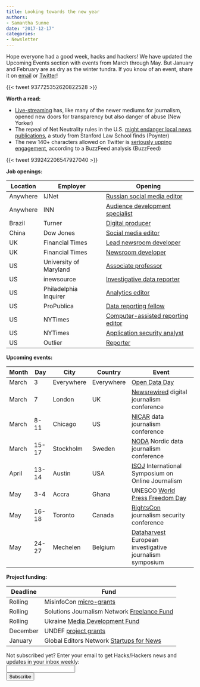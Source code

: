 ```yaml
---
title: Looking towards the new year
authors:
- Samantha Sunne
date: "2017-12-17"
categories:
- Newsletter
---
```


Hope everyone had a good week, hacks and hackers! We have updated the Upcoming Events section with events from March through May. But January and February are as dry as the winter tundra. If you know of an event, share it on [email](mailto:samantha@hackshackers.com) or [Twitter](https://twitter.com/hackshackers?lang=en)!

{{< tweet 937725352620822528 >}}

**Worth a read:**

* [Live-streaming](https://www.newyorker.com/magazine/2017/12/11/the-live-streamers-who-are-challenging-traditional-journalism) has, like many of the newer mediums for journalism, opened new doors for transparency but also danger of abuse (New Yorker)
* The repeal of Net Neutrality rules in the U.S. [might endanger local news publications](https://www.poynter.org/news/report-repeal-net-neutrality-will-hurt-local-news?utm_source=API+Need+to+Know+newsletter&utm_campaign=c4e4e22c35-EMAIL_CAMPAIGN_2017_12_12&utm_medium=email&utm_term=0_e3bf78af04-c4e4e22c35-38065925), a study from Stanford Law School finds (Poynter)
* The new 140+ characters allowed on Twitter is [seriously upping engagement](https://www.buzzfeed.com/alexkantrowitz/early-data-shows-longer-tweets-are-a-hit-with-twitters-users?utm_term=.bcJKAOKaWL&utm_content=buffer6826f&utm_medium=social&utm_source=twitter.com&utm_campaign=buffer#.bu3gAVgoZB), according to a BuzzFeed analysis (BuzzFeed)

{{< tweet 939242206547927040 >}}

**Job openings:**

| Location | Employer | Opening |
| -------- | -------- | ------- |
Anywhere | IJNet | [Russian social media editor](https://press.us12.list-manage.com/track/click?u=9c6c789dfe911a7c7977528db&id=d396e87302&e=a5e52023bb)
Anywhere | INN | [Audience development specialist](https://inn.org/job/audience-development-specialist/)
Brazil | Turner | [Digital producer](https://www.linkedin.com/jobs/view/483959223/)
China | Dow Jones | [Social media editor](https://hackpack.press/feed/snap/5140)
UK | Financial Times | [Lead newsroom developer](https://ft.wd3.myworkdayjobs.com/FT_External_Careers/job/OSB-London-35-hours/Senior-Developer_JR000712)
UK | Financial Times | [Newsroom developer](https://ft.wd3.myworkdayjobs.com/FT_External_Careers/job/OSB-London-35-hours/Developer_JR001479)
US | University of Maryland | [Associate professor](https://ejobs.umd.edu/postings/55483)
US | inewsource | [Investigative data reporter](https://inewsource.org/2017/11/28/investigative-data-reporter/)
US | Philadelphia Inquirer | [Analytics editor](https://t.co/ewkX2xUYEC)
US | ProPublica | [Data reporting fellow](https://t.co/ov8BO06JzT)
US | NYTimes | [Computer-assisted reporting editor](https://nytimes.wd5.myworkdayjobs.com/en-US/News/job/New-York-NY/Editor--Computer-Assisted-Reporting_REQ-001834-1)
US | NYTimes | [Application security analyst](https://nytimes.wd5.myworkdayjobs.com/en-US/Tech/job/New-York-NY/Senior-Application-Security-Analyst_REQ-001646-1)
US | Outlier | [Reporter](https://outliermedia.org/outlier-is-hiring/)

**Upcoming events:**

| Month | Day | City | Country | Event |
| ----- | --- | ---- | ------- | ----- |
March | 3 | Everywhere | Everywhere | [Open Data Day](http://opendataday.org/)
March | 7 | London | UK | [Newsrewired](https://www.newsrewired.com/) digital journalism conference
March | 8-11 | Chicago | US | [NICAR](https://ire.org/conferences/nicar18/) data journalism conference
March | 15-17 | Stockholm | Sweden | [NODA](http://noda2018.se/) Nordic data journalism conference
April | 13-14 | Austin | USA | [ISOJ](https://www.isoj.org/) International Symposium on Online Journalism
May | 3-4 | Accra | Ghana | UNESCO [World Press Freedom Day](https://en.unesco.org/news/ghana-host-2018-edition-world-press-freedom-day)
May | 16-18 | Toronto | Canada | [RightsCon](https://www.rightscon.org/) journalism security conference
May | 24-27 | Mechelen | Belgium | [Dataharvest](http://www.journalismfund.eu/european-investigative-journalism-dataharvest-conference) European investigative journalism symposium

**Project funding:**

| Deadline | Fund |
| -------- | ---- |
Rolling | MisinfoCon [micro-grants](https://docs.google.com/forms/d/e/1FAIpQLScyX13mJU0DLUaoAFijjClCOUbzKrdqfFR2gMwv0eXVKJYXyQ/viewform?c=0&w=1)
Rolling | Solutions Journalism Network [Freelance Fund](http://solutionsjournalism.org/now-offering-travel-funds-freelancers/)
Rolling | Ukraine [Media Development Fund](http://ijnet.org/en/opportunities/media-development-grants-available-ukraine)
December | UNDEF [project grants](https://www.un.org/democracyfund/application-materials)
January | Global Editors Network [Startups for News](https://www.journalism.co.uk/news/startups-with-innovative-solutions-for-newsrooms-can-now-apply-to-global-programme/s2/a712830/)

<div id="mc_embed_signup"><form id="mc-embedded-subscribe-form" class="validate" action="//hackshackers.us1.list-manage.com/subscribe/post?u=c56f2e53d5ed6ef87f8aaa75c&amp;id=fb2bc6f10b" method="post" name="mc-embedded-subscribe-form" novalidate="" target="_blank">

<div id="mc_embed_signup_scroll">

<div class="mc-field-group"><label for="mce-EMAIL">Not subscribed yet? Enter your email to get Hacks/Hackers news and updates in your inbox weekly:  </label></div>

<div class="mc-field-group"><input id="mce-EMAIL" class="required email" name="EMAIL" type="email" value="" /></div>

<!-- real people should not fill this in and expect good things - do not remove this or risk form bot signups-->

<div style="position: absolute; left: -5000px;"><input tabindex="-1" name="b_c56f2e53d5ed6ef87f8aaa75c_fb2bc6f10b" type="text" value="" /></div>

<div class="clear"><input id="mc-embedded-subscribe" class="button" name="subscribe" type="submit" value="Subscribe" /></div>

</div>

</form></div>

<!--End mc_embed_signup-->

<meta name="twitter:card" content="summary">

<meta name="twitter:image:src" content="https://hackshackers.com/content-images/about/hackshackers_logomark.png">


